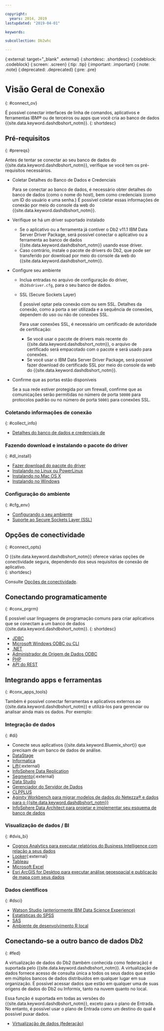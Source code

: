 ```yaml
---

copyright:
  years: 2014, 2019
lastupdated: "2019-04-01"

keywords:

subcollection: Db2whc

---
```


<!-- Attribute definitions --> 
{:external: target="_blank" .external}
{:shortdesc: .shortdesc}
{:codeblock: .codeblock}
{:screen: .screen}
{:tip: .tip}
{:important: .important}
{:note: .note}
{:deprecated: .deprecated}
{:pre: .pre}

# Visão Geral de Conexão
{: #connect_ov}

É possível conectar interfaces de linha de comandos, aplicativos e ferramentas IBM® ou de terceiros ou apps que você cria ao banco de dados {{site.data.keyword.dashdbshort_notm}}. 
{: shortdesc}

## Pré-requisitos
{: #prereqs}

Antes de tentar se conectar ao seu banco de dados do {{site.data.keyword.dashdbshort_notm}}, verifique se você tem os pré-requisitos necessários. 

- Coletar Detalhes do Banco de Dados e Credenciais

   Para se conectar ao banco de dados, é necessário obter detalhes do banco de dados (como o nome do host), bem como credenciais (como um ID do usuário e uma senha.) É possível coletar essas informações de conexão por meio do console da web do {{site.data.keyword.dashdbshort_notm}}.

- Verifique se há um driver suportado instalado

   - Se o aplicativo ou a ferramenta já contiver o Db2 v11.1 IBM Data Server Driver Package, será possível conectar o aplicativo ou a ferramenta ao banco de dados {{site.data.keyword.dashdbshort_notm}} usando esse driver.
   - Caso contrário, instale o pacote de drivers do Db2, que pode ser transferido por download por meio do console da web do {{site.data.keyword.dashdbshort_notm}}.

- Configure seu ambiente

  - Inclua entradas no arquivo de configuração do driver, `db2dsdriver.cfg`, para o seu banco de dados.
  - SSL (Secure Sockets Layer)

    É possível optar pela conexão com ou sem SSL. Detalhes da conexão, como a porta a ser utilizada e a sequência de conexões, dependem do uso ou não de conexões SSL.

    Para usar conexões SSL, é necessário um certificado de autoridade de certificação:
    - Se você usar o pacote de drivers mais recente do {{site.data.keyword.dashdbshort_notm}}, o arquivo de certificado será empacotado com o pacote e será usado para conexões.
    - Se você usar o IBM Data Server Driver Package, será possível fazer download do certificado SSL por meio do console da web do {{site.data.keyword.dashdbshort_notm}}.

- Confirme que as portas estão disponíveis

   Se a sua rede estiver protegida por um firewall, confirme que as comunicações serão permitidas no número de porta `50000` para protocolos padrão ou no número de porta `50001` para conexões SSL.

<!-- Before you can connect to your {{site.data.keyword.dashdbshort_notm}} database, verify that you completed downloading and installing the necessary components on the prerequisites checklist: 

- [Prerequisites checklist](prereqs.html) -->

### Coletando informações de conexão
{: #collect_info}

- [Detalhes do banco de dados e credenciais de](/docs/services/Db2whc/connecting?topic=Db2whc-db_details_cxn_creds#db_details_cxn_creds)

### Fazendo download e instalando o pacote do driver
{: #dl_install}

- [ Fazer download do pacote do driver ](/docs/services/Db2whc/connecting?topic=Db2whc-dr_pkg#dr_pkg)
- [ Instalando no Linux ou PowerLinux ](/docs/services/Db2whc/connecting?topic=Db2whc-install_dr_pkg_linux#install_dr_pkg_linux)
- [ Instalando no Mac OS X ](/docs/services/Db2whc/connecting?topic=Db2whc-install_dr_pkg_mac#install_dr_pkg_mac)
- [ Instalando no Windows ](/docs/services/Db2whc/connecting?topic=Db2whc-install_dr_pkg_windows#install_dr_pkg_windows)

### Configuração do ambiente
{: #cfg_env}

- [Configurando o seu ambiente](/docs/services/Db2whc/connecting?topic=Db2whc-cfg_loc_env#cfg_loc_env)
- [Suporte ao Secure Sockets Layer (SSL)](/docs/services/Db2whc/connecting?topic=Db2whc-ssl_support#ssl_support)

## Opções de conectividade
{: #connect_opts}

O {{site.data.keyword.dashdbshort_notm}} oferece várias opções de conectividade segura, dependendo dos seus requisitos de conexão de aplicativo.  
{: shortdesc}

Consulte [Opções de conectividade](/docs/services/Db2whc/connecting?topic=Db2whc-connect_options#connect_options).

## Conectando programaticamente
{: #conx_prgrm}

É possível usar linguagens de programação comuns para criar aplicativos que se conectam a um banco de dados {{site.data.keyword.dashdbshort_notm}}.
{: shortdesc}

- [JDBC](/docs/services/Db2whc/connecting?topic=Db2whc-con_prog_jdbc#con_prog_jdbc)
- [ Microsoft Windows ODBC ou CLI ](/docs/services/Db2whc/connecting?topic=Db2whc-con_prog_odbc_cli#con_prog_odbc_cli)
- [ .NET ](/docs/services/Db2whc/connecting?topic=Db2whc-con_prog_net#con_prog_net)
- [ Administrador de Origem de Dados ODBC ](/docs/services/Db2whc/connecting?topic=Db2whc-con_prog_odbc_dsa#con_prog_odbc_dsa)
- [PHP](/docs/services/Db2whc/connecting?topic=Db2whc-con_prog_php#con_prog_php)
- [API do REST](/docs/services/Db2whc/connecting?topic=Db2whc-con_rest_api#con_rest_api)
<!-- - [C++]() -->
<!-- - [Java]() -->
<!-- - [Node.js]() -->
<!-- - [Perl]() -->
<!-- - [Python]() -->

## Integrando apps e ferramentas
{: #conx_apps_tools}

Também é possível conectar ferramentas e aplicativos externos ao {{site.data.keyword.dashdbshort_notm}} e utilizá-los para gerenciar ou analisar ainda mais os dados. Por exemplo:

### Integração de dados
{: #di}

- Conecte seus aplicativos {{site.data.keyword.Bluemix_short}} que precisam de um banco de dados de análise.
- [DataStage](/docs/services/Db2whc/connecting?topic=Db2whc-data_int#datastage)
- [Informatica](/docs/services/Db2whc/connecting?topic=Db2whc-data_int#informatica)
- [Lift](https://www.lift-cli.cloud.ibm.com/#docs){:external}
- [InfoSphere Data Replication](/docs/services/Db2whc/connecting?topic=Db2whc-data_int#idr)
- [Segmento](https://segment.com/docs/destinations/db2/){:external}
- [Data Studio](/docs/services/Db2whc/connecting?topic=Db2whc-data_int#data_studio)
- [ Gerenciador do Servidor de Dados ](/docs/services/Db2whc/connecting?topic=Db2whc-data_int#dsm)
- [ CLPPLUS ](/docs/services/Db2whc/connecting?topic=Db2whc-data_int#clpplus)
- [Aginity Workbench para migrar modelos de dados do Netezza® e dados para o {{site.data.keyword.dashdbshort_notm}}](/docs/services/Db2whc/connecting?topic=Db2whc-data_int#aginity_wb)
- [InfoSphere Data Architect para projetar e implementar seu esquema de banco de dados](/docs/services/Db2whc/connecting?topic=Db2whc-data_int#ida)

### Visualização de dados / BI
{: #dvis_bi}

- [Cognos Analytics para executar relatórios do Business Intelligence com relação a seus dados](/docs/services/Db2whc/connecting?topic=Db2whc-data_vis_bi#cognos)
- [Looker](https://docs.looker.com/setup-and-management/connecting-to-db){:external}
- [Tableau](/docs/services/Db2whc/connecting?topic=Db2whc-data_vis_bi#tableau)
- [Microsoft Excel](/docs/services/Db2whc/connecting?topic=Db2whc-data_vis_bi#excel)
- [Esri ArcGIS for Desktop para executar análise geoespacial e publicação de mapa com seus dados](/docs/services/Db2whc/connecting?topic=Db2whc-data_vis_bi#esri_arcgis)

### Dados científicos
{: #dsci}

- [Watson Studio (anteriormente IBM Data Science Experience)](/docs/services/Db2whc/connecting?topic=Db2whc-ds#watson_studio)
- [Estatísticas do SPSS](/docs/services/Db2whc/connecting?topic=Db2whc-ds#spss_stats)
- [SAS](/docs/services/Db2whc/connecting?topic=Db2whc-ds#sas)
- [ Ambiente de desenvolvimento R local ](/docs/services/Db2whc/connecting?topic=Db2whc-ds#r_dev_env)

## Conectando-se a outro banco de dados Db2
{: #fed}

A virtualização de dados do Db2 (também conhecida como federação) é suportada pelo {{site.data.keyword.dashdbshort_notm}}. A virtualização de dados fornece acesso de consulta única a todos os seus dados que estão em múltiplos bancos de dados distribuídos em qualquer lugar em sua organização. É possível acessar dados que estão em qualquer uma de suas origens de dados do Db2 ou Informix, tanto na nuvem quanto no local. 

Essa função é suportada em todas as versões do {{site.data.keyword.dashdbshort_notm}}, exceto para o plano de Entrada. No entanto, é possível usar o plano de Entrada como um destino do qual é possível puxar dados.

- [Virtualização de dados (federação)](/docs/services/Db2whc?topic=Db2whc-data_virt_fed#data_virt_fed)


